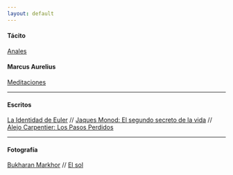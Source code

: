 ```yaml
---
layout: default
---
```


#### Tácito

[Anales](/libros/libro-i-anales-tacito.md)

#### Marcus Aurelius

[Meditaciones](/libros/meditacions.md)

---

#### Escritos
[La Identidad de Euler](/blog/la-identidad-de-euler.md)
//
[Jaques Monod: El segundo secreto de la vida](/blog/Jaques_Monod.html)
//
[Alejo Carpentier: Los Pasos Perdidos](/blog/Alejo_Carpentier.md)

---

#### Fotografía
[Bukharan Markhor](/assets/gallery/Bukharan%20markhor.jpg)
//
[El sol](/assets/gallery/El%20sol.jpg)

